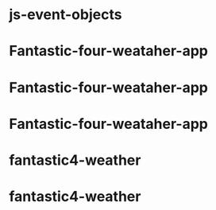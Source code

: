 # js-event-objects
# Fantastic-four-weataher-app
# Fantastic-four-weataher-app
# Fantastic-four-weataher-app
# fantastic4-weather
# fantastic4-weather
